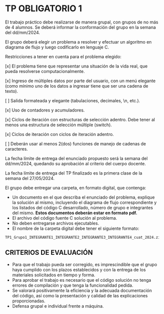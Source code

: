 # TP OBLIGATORIO 1

El trabajo práctico debe realizarse de manera grupal, con grupos de no más de 4 alumnos. Se deberá informar la conformación del grupo en la semana del dd/mm/2024.

El grupo deberá elegir un problema a resolver y efectuar un algoritmo en diagrama de flujo y luego codificarlo en lenguaje C.

Restricciones a tener en cuenta para el problema elegido:

[x] El problema tiene que representar una situación de la vida real, que pueda resolverse computacionalmente.

[x] Ingreso de múltiples datos por parte del usuario, con un menú elegante (como mínimo uno de los datos a ingresar tiene que ser una cadena de texto).

[ ] Salida formateada y elegante (tabulaciones, decimales, \n, etc.).

[x] Uso de contadores y acumuladores.

[x] Ciclos de iteración con estructuras de selección adentro. Debe tener al menos una estructura de selección múltiple (switch).

[x] Ciclos de iteración con ciclos de iteración adentro.

[ ] Deberán usar al menos 2(dos) funciones de manejo de cadenas de caracteres.

La fecha límite de entrega del enunciado propuesto será la semana del dd/mm/2024, quedando su aprobación al criterio del cuerpo docente.

La fecha límite de entrega del TP finalizado es la primera clase de la semana del 27/05/2024.

El grupo debe entregar una carpeta, en formato digital, que contenga:

- Un documento en el que describa el enunciado del problema, explique la solución al mismo, incluyendo el diagrama de flujo correspondiente y los listados del código C desarrollado, número de grupo e integrantes del mismo. **Estos documentos deberán estar en formato pdf.**
- El archivo del código fuente C solución al problema.
- No deben entregarse archivos ejecutables.
- El nombre de la carpeta digital debe tener el siguiente formato:

``` txt
TP1_Grupo1_INTEGRANTE1_INTEGRANTE2_INTEGRANTE3_INTEGRANTE4_cuat_2024.zip
```

## CRITERIOS DE EVALUACIÓN

- Para que el trabajo pueda ser corregido, es imprescindible que el grupo haya cumplido con los plazos establecidos y con la entrega de los materiales solicitados en tiempo y forma.
- Para aprobar el trabajo es necesario que el código solución no tenga errores de compilación y que tenga la funcionalidad pedida.
- Se valorará positivamente la eficiencia y la adecuada documentación del código, así como la presentación y calidad de las explicaciones proporcionadas.
- Defensa grupal e individual frente a máquina.
